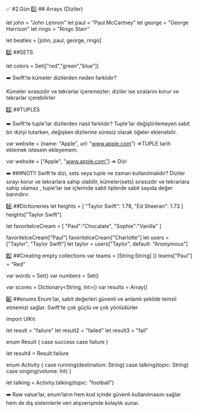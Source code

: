 
✅ #2.Gün
1️⃣ ## Arrays (Diziler)

let john = "John Lennon"
let paul = "Paul McCartney"
let george = "George Harrison"
let ringo = "Ringo Starr"

let beatles = [john, paul, george, ringo]


2️⃣ ##SETS

let colors = Set(["red","green","blue"])

➡️ Swift'te kümeler dizilerden neden farklıdır? 

Kümeler sırasızdır ve tekrarlar içeremezler; diziler ise sıralarını korur ve 
tekrarlar içerebilirler

3️⃣ ##TUPLES

➡️ Swift'te tuple'lar dizilerden nasıl farklıdır?
Tuple'lar değiştirilemeyen sabit bir diziyi tutarken, değişken dizilerine süresiz 
olarak öğeler eklenebilir.

var website = (name: "Apple", url: "www.apple.com") =>TUPLE tarih eklemek istesem
ekleyemem.

var website = ["Apple", "www.apple.com"] => Dizi

➡️ ###NOT!!
Swift'te dizi, sets veya tuple ne zaman kullanılmalıdır?
Diziler sırayı korur ve tekrarlara sahip olabilir, kümeler(sets) sırasızdır ve
tekrarlara sahip olamaz , tuple'lar ise içlerinde sabit tiplerde sabit sayıda 
değer barındırır.

4️⃣ ##Dictioneries
let heights = [
    "Taylor Swift": 1.78,
    "Ed Sheeran": 1.73
]
heights["Taylor Swift"]

let favoriteIceCream = [
    "Paul":"Chocalate",
    "Sophie":"Vanilla"
]

favoriteIceCream["Paul"]
favoriteIceCream["Charlotte"]
let users = ["Taylor", "Taylor Swift"]
let taylor = users["Taylor", default: "Anonymous"]
 

5️⃣ ##Creating empty collections
var teams = [String:String] ()
teams["Paul"] = "Red"

var words = Set<String>()
var numbers = Set<Int>()

var scores = Dictionary<String, Int>()
var results = Array<Int>()


6️⃣ ##enums 
Enum'lar, sabit değerleri güvenli ve anlamlı şekilde temsil etmemizi sağlar. 
Swift'te çok güçlü ve çok yönlüdürler

import UIKit

let result = "failure"
let result2 = "failed"
let result3 = "fail"

enum Result {
    case success
    case failure
}

let result4 = Result.failure


enum Activity {
    case running(destination: String)
    case talking(topic: String)
    case singing(volume: Int)
}

let talking = Activity.talking(topic: "football")

➡️ Raw value’lar, enum’ların hem kod içinde güvenli kullanılmasını sağlar hem de dış 
sistemlerle veri alışverişinde kolaylık sunar.
